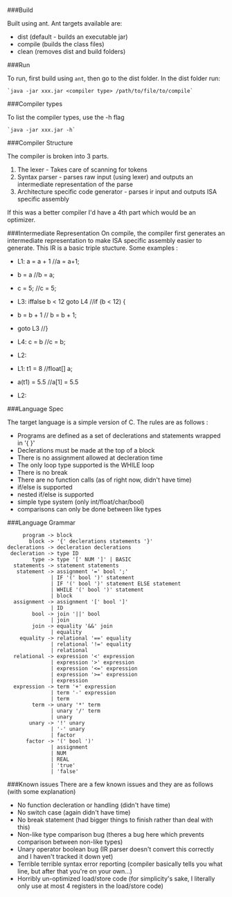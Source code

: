 ###Build

Built using ant. 
Ant targets available are:

* dist (default - builds an executable jar)
* compile (builds the class files)
* clean (removes dist and build folders)


###Run

To run, first build using `ant`, then go to the dist folder.
In the dist folder run: 

    `java -jar xxx.jar <compiler type> /path/to/file/to/compile`


###Compiler types

To list the compiler types, use the -h flag
    
    `java -jar xxx.jar -h`


###Compiler Structure

The compiler is broken into 3 parts.

1. The lexer - Takes care of scanning for tokens
2. Syntax parser - parses raw input (using lexer) and outputs an intermediate representation of the parse
3. Architecture specific code generator - parses ir input and outputs ISA specific assembly

If this was a better compiler I'd have a 4th part which would be an optimizer.


###Intermediate Representation
On compile, the compiler first generates an intermediate representation to make ISA specific assembly easier to generate.
This IR is a basic triple stucture. 
Some examples :

* L1:	a = a + 1			//a = a+1;
* 	b = a				//b = a;
* 	c = 5;				//c = 5;
* L3:	iffalse b < 12 goto L4		//if (b < 12) {
*	b = b + 1			//	b = b + 1;
* 	goto L3				//}
* L4:	c = b				//c = b;
* L2:


* L1:	t1 = 8				//float[] a;
*	a(t1) = 5.5			//a[1] = 5.5
* L2:


###Language Spec

The target language is a simple version of C.
The rules are as follows :

* Programs are defined as a set of declerations and statements wrapped in '{ }'
* Declerations must be made at the top of a block
* There is no assignment allowed at decleration time
* The only loop type supported is the WHILE loop
* There is no break
* There are no function calls (as of right now, didn't have time)
* if/else is supported
* nested if/else is supported
* simple type system (only int/float/char/bool)
* comparisons can only be done between like types


###Language Grammar

         program -> block
           block -> '{' declerations statements '}'
    declerations -> decleration declerations
     decleration -> type ID
            type -> type '[' NUM ']' | BASIC
      statements -> statement statements
       statement -> assignment '=' bool ';'
                  | IF '(' bool ')' statement
                  | IF '(' bool ')' statement ELSE statement
                  | WHILE '(' bool ')' statement
                  | block 
      assignment -> assignment '[' bool ']'
                  | ID
            bool -> join '||' bool
                  | join
            join -> equality '&&' join
                  | equality
        equality -> relational '==' equality
                  | relational '!=' equality
                  | relational
      relational -> expression '<' expression
                  | expression '>' expression
                  | expression '<=' expression
                  | expression '>=' expression
                  | expression
      expression -> term '+' expression
                  | term '-' expression
                  | term
            term -> unary '*' term 
                  | unary '/' term
                  | unary
           unary -> '!' unary
                  | '-' unary
                  | factor
          factor -> '(' bool ')'
                  | assignment
                  | NUM
                  | REAL
                  | 'true'
                  | 'false'


###Known issues
There are a few known issues and they are as follows (with some explanation)

* No function decleration or handling (didn't have time)
* No switch case (again didn't have time)
* No break statement (had bigger things to finish rather than deal with this)
* Non-like type comparison bug (theres a bug here which prevents comparison between non-like types)
* Unary operator boolean bug (IR parser doesn't convert this correctly and I haven't tracked it down yet)
* Terrible terrible syntax error reporting (compiler basically tells you what line, but after that you're on your own...)
* Horribly un-optimized load/store code (for simplicity's sake, I literally only use at most 4 registers in the load/store code)

